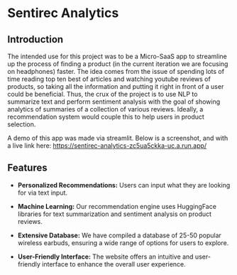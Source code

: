 # Sentirec Analytics

## Introduction

The intended use for this project was to be a Micro-SaaS app to streamline up the process of finding a product (in the current iteration we are focusing on headphones) faster. The idea comes from the issue of spending lots of time reading top ten best of articles and watching youtube reviews of products, so taking all the information and putting it right in front of a user could be beneficial. Thus, the crux of the project is to use NLP to summarize text and perform sentiment analysis with the goal of showing analytics of summaries of a collection of various reviews. Ideally, a recommendation system would couple this to help users in product selection.

A demo of this app was made via streamlit. Below is a screenshot, and  with a live link here: https://sentirec-analytics-zc5ua5ckka-uc.a.run.app/



## Features

- **Personalized Recommendations:** Users can input what they are looking for via text input.

- **Machine Learning:** Our recommendation engine uses HuggingFace libraries for text summarization and sentiment analysis on product reviews.

- **Extensive Database:** We have compiled a database of 25-50 popular wireless earbuds, ensuring a wide range of options for users to explore.

- **User-Friendly Interface:** The website offers an intuitive and user-friendly interface to enhance the overall user experience.
